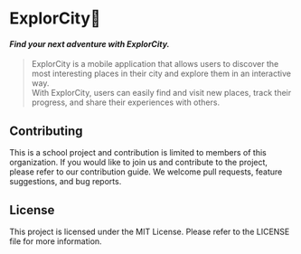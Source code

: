 # ExplorCity📍
#### *Find your next adventure with ExplorCity.*
> ExplorCity is a mobile application that allows users to discover the most interesting places in their city and explore them in an interactive way. <br/>
> With ExplorCity, users can easily find and visit new places, track their progress, and share their experiences with others.
> <br/>

## Contributing
This is a school project and contribution is limited to members of this organization. If you would like to join us and contribute to the project, please refer to our contribution guide. We welcome pull requests, feature suggestions, and bug reports.

## License
This project is licensed under the MIT License. Please refer to the LICENSE file for more information.
